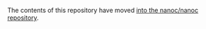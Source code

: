 The contents of this repository have moved [into the nanoc/nanoc repository](https://github.com/nanoc/nanoc/tree/main/guard-nanoc).
